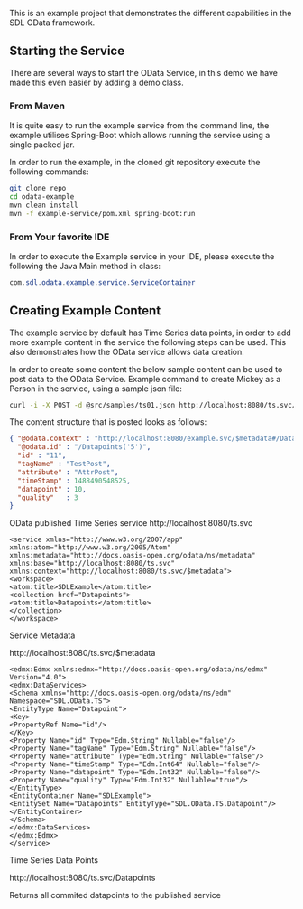 This is an example project that demonstrates the different capabilities in the SDL OData framework.

## Starting the Service
There are several ways to start the OData Service, in this demo we have made this even easier by adding a demo class.

### From Maven
It is quite easy to run the example service from the command line, the example utilises Spring-Boot which allows
running the service using a single packed jar.

In order to run the example, in the cloned git repository execute the following commands:
```bash
git clone repo
cd odata-example
mvn clean install
mvn -f example-service/pom.xml spring-boot:run
```

### From Your favorite IDE
In order to execute the Example service in your IDE, please execute the following the Java Main method in class:
```java
com.sdl.odata.example.service.ServiceContainer
```

## Creating Example Content
The example service by default has Time Series data points, in order to add more example content
in the service the following steps can be used. This also demonstrates how the OData service allows data creation.

In order to create some content the below sample content can be used to post data to the OData Service.
Example command to create Mickey as a Person in the service, using a sample json file:

```bash
curl -i -X POST -d @src/samples/ts01.json http://localhost:8080/ts.svc/Datapoints --header "Content-Type:application/json"
```

The content structure that is posted looks as follows:  
```json
{ "@odata.context" : "http://localhost:8080/example.svc/$metadata#/Datapoints/$entity",
  "@odata.id" : "/Datapoints('5')",
  "id" : "11",
  "tagName" : "TestPost",
  "attribute" : "AttrPost",
  "timeStamp" : 1488490548525,
  "datapoint" : 10,
  "quality"   : 3  
}
```
OData published Time Series service 
http://localhost:8080/ts.svc

```
<service xmlns="http://www.w3.org/2007/app" xmlns:atom="http://www.w3.org/2005/Atom" xmlns:metadata="http://docs.oasis-open.org/odata/ns/metadata" xmlns:base="http://localhost:8080/ts.svc" xmlns:context="http://localhost:8080/ts.svc/$metadata">
<workspace>
<atom:title>SDLExample</atom:title>
<collection href="Datapoints">
<atom:title>Datapoints</atom:title>
</collection>
</workspace>
```
Service Metadata

http://localhost:8080/ts.svc/$metadata
```
<edmx:Edmx xmlns:edmx="http://docs.oasis-open.org/odata/ns/edmx" Version="4.0">
<edmx:DataServices>
<Schema xmlns="http://docs.oasis-open.org/odata/ns/edm" Namespace="SDL.OData.TS">
<EntityType Name="Datapoint">
<Key>
<PropertyRef Name="id"/>
</Key>
<Property Name="id" Type="Edm.String" Nullable="false"/>
<Property Name="tagName" Type="Edm.String" Nullable="false"/>
<Property Name="attribute" Type="Edm.String" Nullable="false"/>
<Property Name="timeStamp" Type="Edm.Int64" Nullable="false"/>
<Property Name="datapoint" Type="Edm.Int32" Nullable="false"/>
<Property Name="quality" Type="Edm.Int32" Nullable="true"/>
</EntityType>
<EntityContainer Name="SDLExample">
<EntitySet Name="Datapoints" EntityType="SDL.OData.TS.Datapoint"/>
</EntityContainer>
</Schema>
</edmx:DataServices>
</edmx:Edmx>
</service>
```
Time Series Data Points

http://localhost:8080/ts.svc/Datapoints

Returns all commited datapoints to the published service
